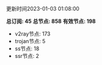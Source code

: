 更新时间2023-01-03 01:08:00

**总订阅: 45**
**总节点: 858**
**有效节点: 198**
- v2ray节点: 173
- trojan节点: 5
- ss节点: 18
- ssr节点: 2
